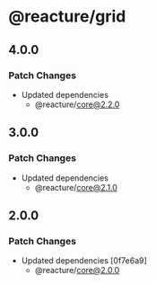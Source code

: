 # @reacture/grid

## 4.0.0

### Patch Changes

- Updated dependencies
  - @reacture/core@2.2.0

## 3.0.0

### Patch Changes

- Updated dependencies
  - @reacture/core@2.1.0

## 2.0.0

### Patch Changes

- Updated dependencies [0f7e6a9]
  - @reacture/core@2.0.0
